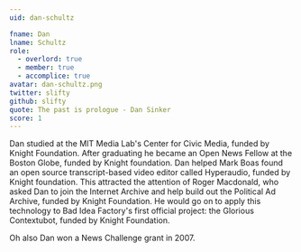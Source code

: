 ```yaml
---
uid: dan-schultz

fname: Dan
lname: Schultz
role:
  - overlord: true
  - member: true
  - accomplice: true
avatar: dan-schultz.png
twitter: slifty
github: slifty
quote: The past is prologue - Dan Sinker
score: 1
---
```

Dan studied at the MIT Media Lab's Center for Civic Media, funded by Knight Foundation.  After graduating he became an Open News Fellow at the Boston Globe, funded by Knight foundation.  Dan helped Mark Boas found an open source transcript-based video editor called Hyperaudio, funded by Knight foundation.  This attracted the attention of Roger Macdonald, who asked Dan to join the Internet Archive and help build out the Political Ad Archive, funded by Knight Foundation.  He would go on to apply this technology to Bad Idea Factory's first official project: the Glorious Contextubot, funded by Knight Foundation.

Oh also Dan won a News Challenge grant in 2007.
